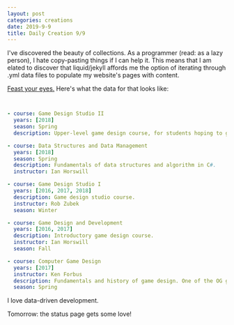 ```yaml
---
layout: post
categories: creations
date: 2019-9-9
title: Daily Creation 9/9
---
```


I've discovered the beauty of collections. As a programmer (read: as a lazy person), I
hate copy-pasting things if I can help it. This means that I am elated to discover that
liquid/jekyll affords me the option of iterating through .yml data files to populate my
website's pages with content.

[Feast your eyes.](/teaching) Here's what the data for that looks like:

```yaml


- course: Game Design Studio II
  years: [2018]
  season: Spring
  description: Upper-level game design course, for students hoping to go into the industry. Organized and run by me.

- course: Data Structures and Data Management
  years: [2018]
  season: Spring
  description: Fundamentals of data structures and algorithm in C#.
  instructor: Ian Horswill

- course: Game Design Studio I
  years: [2016, 2017, 2018]
  description: Game design studio course.
  instructor: Rob Zubek
  season: Winter

- course: Game Design and Development
  years: [2016, 2017]
  description: Introductory game design course.
  instructor: Ian Horswill
  season: Fall

- course: Computer Game Design
  years: [2017]
  instructor: Ken Forbus
  description: Fundamentals and history of game design. One of the OG game design courses in the country.
  season: Spring

```

I love data-driven development.

Tomorrow: the status page gets some love!
